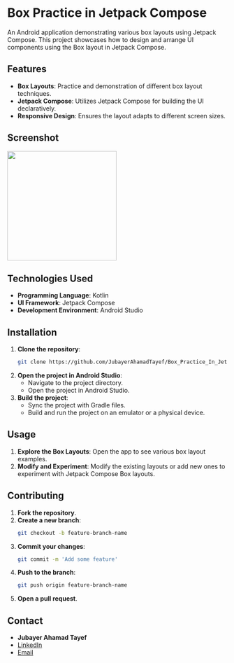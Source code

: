# Box Practice in Jetpack Compose

An Android application demonstrating various box layouts using Jetpack Compose. This project showcases how to design and arrange UI components using the Box layout in Jetpack Compose.

## Features

- **Box Layouts**: Practice and demonstration of different box layout techniques.
- **Jetpack Compose**: Utilizes Jetpack Compose for building the UI declaratively.
- **Responsive Design**: Ensures the layout adapts to different screen sizes.

## Screenshot

<img src="https://github.com/user-attachments/assets/3bee5aa5-84f5-450e-b63d-549616e5808f" width="250"/>

## Technologies Used

- **Programming Language**: Kotlin
- **UI Framework**: Jetpack Compose
- **Development Environment**: Android Studio

## Installation

1. **Clone the repository**:
   ```sh
   git clone https://github.com/JubayerAhamadTayef/Box_Practice_In_Jetpack_Compose.git
   ```
2. **Open the project in Android Studio**:
   - Navigate to the project directory.
   - Open the project in Android Studio.
3. **Build the project**:
   - Sync the project with Gradle files.
   - Build and run the project on an emulator or a physical device.

## Usage

1. **Explore the Box Layouts**: Open the app to see various box layout examples.
2. **Modify and Experiment**: Modify the existing layouts or add new ones to experiment with Jetpack Compose Box layouts.

## Contributing

1. **Fork the repository**.
2. **Create a new branch**:
   ```sh
   git checkout -b feature-branch-name
   ```
3. **Commit your changes**:
   ```sh
   git commit -m 'Add some feature'
   ```
4. **Push to the branch**:
   ```sh
   git push origin feature-branch-name
   ```
5. **Open a pull request**.


## Contact

- **Jubayer Ahamad Tayef**
- [LinkedIn](https://linkedin.com/in/jubayerahamadtayef)
- [Email](mailto:mdjubayerahamadtayef@gmail.com)
